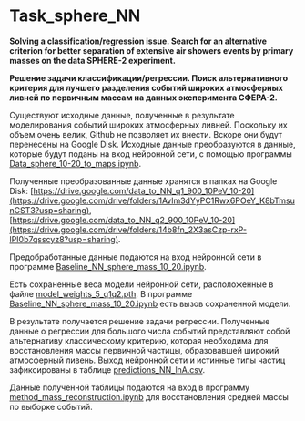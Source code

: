 # Task_sphere_NN
**Solving a classification/regression issue. Search for an alternative criterion for better separation of extensive air showers events by primary masses on the data SPHERE-2 experiment.**

**Решение задачи классификации/регрессии. Поиск альтернативного критерия для лучшего разделения событий широких атмосферных ливней по первичным массам на данных эксперимента СФЕРА-2.**

Существуют исходные данные, полученные в результате моделирования событий широких атмосферных ливней. Поскольку их объем очень велик, Github не позволяет их внести. Вскоре они будут перенесены на Google Disk.
Исходные данные преобразуются в данные, которые будут поданы на вход нейронной сети, с помощью программы [Data_sphere_10-20_to_maps.ipynb](https://colab.research.google.com/github/Vetselet/Task_sphere_NN/blob/main/Data_sphere_10-20_to_maps.ipynb).

Полученные преобразованные данные хранятся в папках на Google Disk: [https://drive.google.com/data_to_NN_q1_900_10PeV_10-20](https://drive.google.com/drive/folders/1Avlm3dYyPC1Rwx6POeY_K8bTmsunCST3?usp=sharing), 
[https://drive.google.com/data_to_NN_q2_900_10PeV_10-20](https://drive.google.com/drive/folders/14b8fn_2X3asCzp-rxP-lPI0b7qsscyz8?usp=sharing).

Предобработанные данные подаются на вход нейронной сети в программе [Baseline_NN_sphere_mass_10_20.ipynb](https://colab.research.google.com/github/Vetselet/Task_sphere_NN/blob/main/Baseline_NN_sphere_mass_10_20.ipynb).

Есть сохраненные веса модели нейронной сети, расположенные в файле [model_weights_5_q1q2.pth](https://github.com/Vetselet/Task_sphere_NN/blob/main/model_weights_5_q1q2.pth).
В программе [Baseline_NN_sphere_mass_10_20.ipynb](https://colab.research.google.com/github/Vetselet/Task_sphere_NN/blob/main/Baseline_NN_sphere_mass_10_20.ipynb) есть вызов сохраненной модели.

В результате получается решение задачи регрессии.
Полученные данные о регрессии для большого числа событий представляют собой альтернативу классическому критерию, которая необходима для восстановления массы первичной частицы, образовавшей широкий атмосферный ливень.
Выход нейронной сети и истинные типы частиц зафиксированы в таблице [predictions_NN_lnA.csv](https://github.com/Vetselet/Task_sphere_NN/blob/main/predictions_NN_lnA.csv). 

Данные полученной таблицы подаются на вход в программу [method_mass_reconstruction.ipynb](https://github.com/Vetselet/Task_sphere_NN/blob/main/method_mass_reconstruction.ipynb) для восстановления средней массы по выборке событий.
